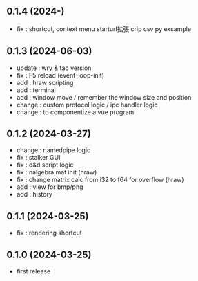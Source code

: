 ## 0.1.4 (2024-)
- fix : shortcut, context menu
starturl拡張
crip csv
py exsample
## 0.1.3 (2024-06-03)
- update : wry & tao version
- fix : F5 reload (event_loop-init)
- add : hraw scripting
- add : terminal
- add : window move / remember the window size and position
- change : custom protocol logic / ipc handler logic
- change : to componentize a vue program
## 0.1.2 (2024-03-27)
- change : namedpipe logic
- fix : stalker GUI
- fix : d&d script logic
- fix : nalgebra mat init (hraw)
- fix : change matrix calc from i32 to f64 for overflow (hraw)
- add : view for bmp/png
- add : history
## 0.1.1 (2024-03-25)
- fix : rendering shortcut
## 0.1.0 (2024-03-25)
- first release
